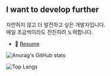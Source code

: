 ## I want to develop further

자만하지 않고 더 발전하고 싶은 개발자입니다.   
매일 조금씩이라도 전진하려 노력합니다.

- 📄 [Resume](https://mangrove-saturn-008.notion.site/Resume-d97485f609b344589163ab1210327aeb)
      
![Anurag's GitHub stats](https://github-readme-stats.vercel.app/api?username=owl3670&show_icons=true&theme=dark)

![Top Langs](https://github-readme-stats.vercel.app/api/top-langs/?username=owl3670&layout=compact&theme=dark)

<!--
**owl3670/owl3670** is a ✨ _special_ ✨ repository because its `README.md` (this file) appears on your GitHub profile.

Here are some ideas to get you started:

- 🔭 I’m currently working on ...
- 🌱 I’m currently learning ...
- 👯 I’m looking to collaborate on ...
- 🤔 I’m looking for help with ...
- 💬 Ask me about ...
- 📫 How to reach me: ...
- 😄 Pronouns: ...
- ⚡ Fun fact: ...
-->
